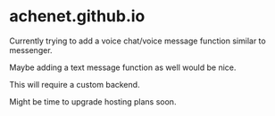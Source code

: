 # achenet.github.io

Currently trying to add a voice chat/voice message function similar to messenger.

Maybe adding a text message function as well would be nice.

This will require a custom backend.

Might be time to upgrade hosting plans soon.
